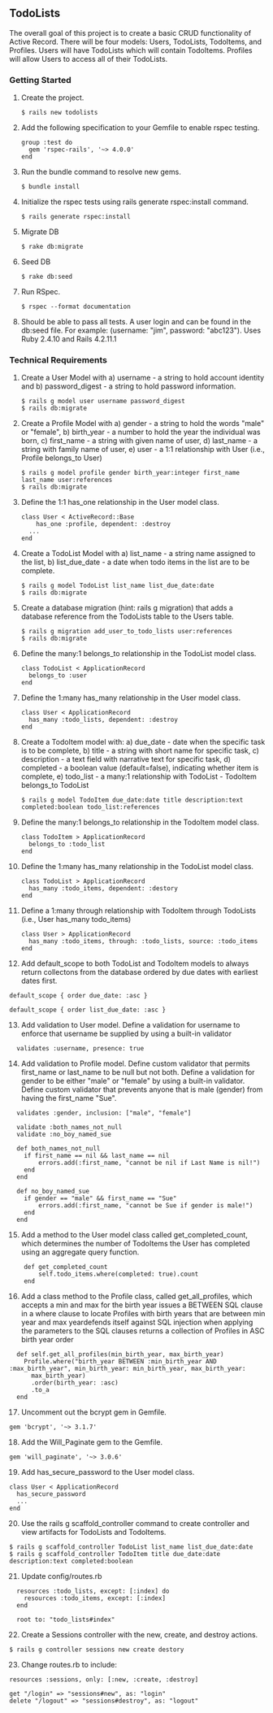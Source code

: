 ## TodoLists

The overall goal of this project is to create a basic CRUD functionality of Active Record.  There will be four models: Users, TodoLists, TodoItems, and Profiles.  Users will have TodoLists which will contain TodoItems.  Profiles will allow Users to access all of their TodoLists.

### Getting Started

1. Create the project.

    ```shell
    $ rails new todolists
    ```

2. Add the following specification to your Gemfile to enable rspec testing.

    ```shell
    group :test do
      gem 'rspec-rails', '~> 4.0.0'
    end
    ```

3. Run the bundle command to resolve new gems.

    ```shell
    $ bundle install
    ```

4. Initialize the rspec tests using rails generate rspec:install command.

    ```shell
    $ rails generate rspec:install
    ```
    
5. Migrate DB

    ```shell
    $ rake db:migrate
    ```
    
6. Seed DB

    ```shell
    $ rake db:seed
    ```
    
7. Run RSpec.

    ```shell
    $ rspec --format documentation
    ```

8. Should be able to pass all tests.  A user login and can be found in the db:seed file.  For example: (username: "jim", password: "abc123").  Uses Ruby 2.4.10 and Rails 4.2.11.1

### Technical Requirements

1. Create a User Model with a) username - a string to hold account identity and b) password_digest - a string to hold password information.

    ```shell
    $ rails g model user username password_digest
    $ rails db:migrate
    ```

2. Create a Profile Model with a) gender - a string to hold the words "male" or "female", b) birth_year - a number to hold the year the individual was born, c) first_name - a string with given name of user, d) last_name - a string with family name of user, e) user - a 1:1 relationship with User (i.e., Profile belongs_to User)

    ```shell
    $ rails g model profile gender birth_year:integer first_name last_name user:references
    $ rails db:migrate
    ```

3. Define the 1:1 has_one relationship in the User model class.

    ```shell
    class User < ActiveRecord::Base
	    has_one :profile, dependent: :destroy
      ...
    end
    ```

4. Create a TodoList Model with a) list_name - a string name assigned to the list, b) list_due_date - a date when todo items in the list are to be complete.

    ```shell
    $ rails g model TodoList list_name list_due_date:date
    $ rails db:migrate
    ```

5. Create a database migration (hint: rails g migration) that adds a database reference from the TodoLists table to the
Users table.

    ```shell
    $ rails g migration add_user_to_todo_lists user:references
    $ rails db:migrate
    ```

6. Define the many:1 belongs_to relationship in the TodoList model class.

    ```shell
    class TodoList < ApplicationRecord
      belongs_to :user
    end
    ```

7. Define the 1:many has_many relationship in the User model class.

    ```shell
    class User < ApplicationRecord
      has_many :todo_lists, dependent: :destroy
    end
    ```

8. Create a TodoItem model with: a) due_date - date when the specific task is to be complete, b) title - a string with short name for specific task, c) description - a text field with narrative text for specific task, d) completed - a boolean value (default=false), indicating whether item is complete, e) todo_list - a many:1 relationship with TodoList - TodoItem belongs_to TodoList

    ```shell
    $ rails g model TodoItem due_date:date title description:text completed:boolean todo_list:references
    ```

9. Define the many:1 belongs_to relationship in the TodoItem model class.

    ```shell
    class TodoItem > ApplicationRecord
      belongs_to :todo_list
    end
    ```

10. Define the 1:many has_many relationship in the TodoList model class.

    ```shell
    class TodoList > ApplicationRecord
      has_many :todo_items, dependent: :destory
    end
    ```

11. Define a 1:many through relationship with TodoItem through TodoLists (i.e., User has_many
todo_items)

    ```shell
    class User > ApplicationRecord
      has_many :todo_items, through: :todo_lists, source: :todo_items
    end
    ```

12. Add default_scope to both TodoList and TodoItem models to always return collectons from the database ordered by
due dates with earliest dates first.

  ```shell
  default_scope { order due_date: :asc }

  default_scope { order list_due_date: :asc }
  ```

13. Add validation to User model.  Define a validation for username to enforce that username be supplied by using a built-in validator

```shell
  validates :username, presence: true
```

14. Add validation to Profile model.  Define custom validator that permits first_name or last_name to be null but not both.  Define a validation for gender to be either "male" or "female" by using a built-in validator.  Define custom validator that prevents anyone that is male (gender) from having the first_name "Sue".

```shell
  validates :gender, inclusion: ["male", "female"]

  validate :both_names_not_null
  validate :no_boy_named_sue

  def both_names_not_null
  	if first_name == nil && last_name == nil
  		errors.add(:first_name, "cannot be nil if Last Name is nil!")
  	end
  end

  def no_boy_named_sue
  	if gender == "male" && first_name == "Sue"
  		errors.add(:first_name, "cannot be Sue if gender is male!")
  	end
  end
```

15.  Add a method to the User model class called get_completed_count, which determines the number of TodoItems the User has completed using an aggregate query function.

```shell
	def get_completed_count
		self.todo_items.where(completed: true).count
	end
```

16.  Add a class method to the Profile class, called get_all_profiles, which accepts a min and max for the birth year
issues a BETWEEN SQL clause in a where clause to locate Profiles with birth years that are between min year and max yeardefends itself against SQL injection when applying the parameters to the SQL clauses returns a collection of Profiles in ASC birth year order

```shell
  def self.get_all_profiles(min_birth_year, max_birth_year)
  	Profile.where("birth_year BETWEEN :min_birth_year AND :max_birth_year", min_birth_year: min_birth_year, max_birth_year:         
      max_birth_year)
      .order(birth_year: :asc)
      .to_a
  end
```

17.  Uncomment out the bcrypt gem in Gemfile.

```shell
gem 'bcrypt', '~> 3.1.7'
```

18.  Add the Will_Paginate gem to the Gemfile.

```shell
gem 'will_paginate', '~> 3.0.6'
```

19.  Add has_secure_password to the User model class.

```shell
class User < ApplicationRecord
  has_secure_password
  ...
end
```

20.  Use the rails g scaffold_controller command to create controller and view artifacts for TodoLists and TodoItems.

```shell
$ rails g scaffold_controller TodoList list_name list_due_date:date
$ rails g scaffold_controller TodoItem title due_date:date description:text completed:boolean
```

21.  Update config/routes.rb

```shell
  resources :todo_lists, except: [:index] do
    resources :todo_items, except: [:index]
  end

  root to: "todo_lists#index"

```

22.  Create a Sessions controller with the new, create, and destroy actions.

```shell
$ rails g controller sessions new create destory
```

23.  Change routes.rb to include:

```shell
resources :sessions, only: [:new, :create, :destroy]

get "/login" => "sessions#new", as: "login"
delete "/logout" => "sessions#destroy", as: "logout"
```
